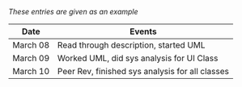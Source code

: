 *These entries are given as an example*

| Date      | Events
|-----------|--------------------
| March 08  | Read through description, started UML
| March 09  | Worked UML, did sys analysis for UI Class
| March 10  | Peer Rev, finished sys analysis for all classes
